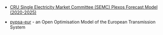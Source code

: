 - [CRU Single Electricity Market Committee (SEMC) Plexos Forecast Model (2020-2025)](https://www.semcommittee.com/news-centre/sem-plexos-forecast-model-2020-2025-and-backcast-report)

- [pypsa-eur](https://github.com/PyPSA/pypsa-eur) - an Open Optimisation Model of the European Transmission System 